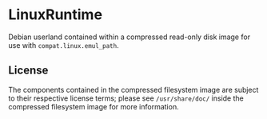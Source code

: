 # LinuxRuntime

Debian userland contained within a compressed read-only disk image for use with `compat.linux.emul_path`.

## License

The components contained in the compressed filesystem image are subject to their respective license terms; please see `/usr/share/doc/` inside the compressed filesystem image for more information.

